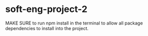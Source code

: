 # soft-eng-project-2
MAKE SURE to run npm install in the terminal to allow all package dependencies to install into the project.  
